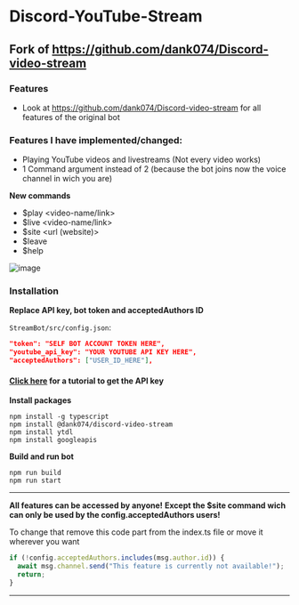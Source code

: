 # Discord-YouTube-Stream

## Fork of https://github.com/dank074/Discord-video-stream

### Features
 - Look at https://github.com/dank074/Discord-video-stream for all features of the original bot
 
### Features I have implemented/changed:
 - Playing YouTube videos and livestreams (Not every video works)
 - 1 Command argument instead of 2 (because the bot joins now the voice channel in wich you are)
 
 **New commands**
 - $play <video-name/link>
 - $live <video-name/link>
 - $site <url (website)>
 - $leave
 - $help
 
 ![image](https://github.com/JavaDevMC/images/blob/main/Bild_2023-03-27_112031511.png?raw=true)
 
### Installation 
 
**Replace API key, bot token and acceptedAuthors ID** 

 
 `StreamBot/src/config.json`:
```json
"token": "SELF BOT ACCOUNT TOKEN HERE",
"youtube_api_key": "YOUR YOUTUBE API KEY HERE",
"acceptedAuthors": ["USER_ID_HERE"],
```

 #### [Click here](https://github.com/JavaDevMC/Discord-YouTube-Stream/blob/main/youtube-api-key.md) for a tutorial to get the API key



**Install packages** 
 
```
npm install -g typescript
npm install @dank074/discord-video-stream
npm install ytdl
npm install googleapis 
```
 
 
**Build and run bot** 
 
```
npm run build 
npm run start 
```

-----------------------------------------------------------------------------------------

**All features can be accessed by anyone!**
**Except the $site command wich can only be used by the config.acceptedAuthors users!**

To change that remove this code part from the index.ts file or move it wherever you want
```typescript
if (!config.acceptedAuthors.includes(msg.author.id)) {
  await msg.channel.send("This feature is currently not available!");
  return;
} 
```

-----------------------------------------------------------------------------------------

